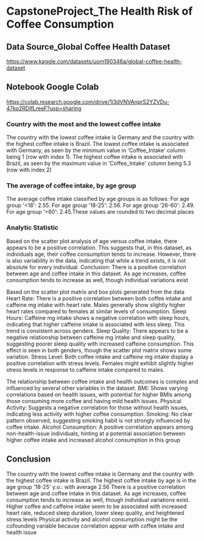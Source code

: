 # CapstoneProject_The Health Risk of Coffee Consumption
## Data Source_Global Coffee Health Dataset
https://www.kaggle.com/datasets/uom190346a/global-coffee-health-dataset
## Notebook Google Colab
https://colab.research.google.com/drive/1j3dVNVAnprS2YZVDu-47ko2RDIfLreeF?usp=sharing
### Country with the most and the lowest coffee intake 
The country with the lowest coffee intake is Germany and the country with the highest coffee intake is Brazil. The lowest coffee intake is associated with Germany, as seen by the minimum value in 'Coffee_Intake' column being 1 (row with index 1). The highest coffee intake is associated with Brazil, as seen by the maximum value in 'Coffee_Intake' column being 5.3 (row with index 2)
### The average of coffee intake, by age group
The average coffee intake classified by age groups is as follows: For age group '<18': 2.55. For age group '18-25': 2.56. For age group '26-60': 2.49. For age group '>60': 2.45.These values are rounded to two decimal places

### Analytic Statistic
Based on the scatter plot analysis of age versus coffee intake, there appears to be a positive correlation. This suggests that, in this dataset, as individuals age, their coffee consumption tends to increase. However, there is also variability in the data, indicating that while a trend exists, it is not absolute for every individual. Conclusion: There is a positive correlation between age and coffee intake in this dataset. As age increases, coffee consumption tends to increase as well, though individual variations exist

Based on the scatter plot matrix and box plots generated from the data
Heart Rate: There is a positive correlation between both coffee intake and caffeine mg intake with heart rate. Males generally show slightly higher heart rates compared to females at similar levels of consumption.
Sleep Hours: Caffeine mg intake shows a negative correlation with sleep hours, indicating that higher caffeine intake is associated with less sleep. This trend is consistent across genders.
Sleep Quality: There appears to be a negative relationship between caffeine mg intake and sleep quality, suggesting poorer sleep quality with increased caffeine consumption. This effect is seen in both genders, though the scatter plot matrix shows some variation.
Stress Level: Both coffee intake and caffeine mg intake display a positive correlation with stress levels. Females might exhibit slightly higher stress levels in response to caffeine intake compared to males.

The relationship between coffee intake and health outcomes is complex and influenced by several other variables in the dataset.
BMI: Shows varying correlations based on health issues, with potential for higher BMIs among those consuming more coffee and having mild health issues.
Physical Activity: Suggests a negative correlation for those without health issues, indicating less activity with higher coffee consumption.
Smoking: No clear pattern observed, suggesting smoking habit is not strongly influenced by coffee intake.
Alcohol Consumption: A positive correlation appears among non-health-issue individuals, hinting at a potential association between higher coffee intake and increased alcohol consumption in this group

## Conclusion
The country with the lowest coffee intake is Germany and the country with the highest coffee intake is Brazil.
The highest coffee intake by age is in the age group '18-25' y.o.: with average 2.56
There is a positive correlation between age and coffee intake in this dataset. As age increases, coffee consumption tends to increase as well, though individual variations exist. Higher coffee and caffeine intake seem to be associated with increased heart rate, reduced sleep duration, lower sleep quality, and heightened stress levels 
Physical activity and alcohol consumption might be the cofounding variable because correlation appear with coffee intake and health issue
